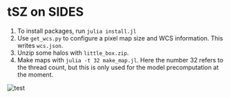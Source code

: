 # tSZ on SIDES

1. To install packages, run `julia install.jl`
2. Use `get_wcs.py` to configure a pixel map size and WCS information. This writes `wcs.json`.
3. Unzip some halos with `little_box.zip`.
4. Make maps with `julia -t 32 make_map.jl`. Here the number 32 refers to the thread count, but this is only used for the model precomputation at the moment.

<img src="test.png" 
alt="test"/></a>
